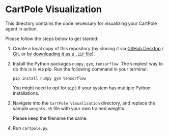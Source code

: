 # CartPole Visualization

This directory contains the code necessary for visualizing your CartPole agent in action.

Please follow the steps below to get started:

1. Create a local copy of this repository (by cloning it via [GitHub Desktop](x-github-client://openRepo/https://github.com/Harrow-Enigma/ai-lecture-series-summer21) / [Git](https://git-scm.com/docs/git-clone), or by [downloading it as a `.ZIP` file](https://github.com/Harrow-Enigma/ai-lecture-series-summer21/archive/refs/heads/main.zip)).

2. Install the Python packages `numpy`, `gym`, `tensorflow`. The simplest way to do this is is via *pip*. Run the following command in your terminal:
   
   `pip install numpy gym tensorflow`
   
   You might need to opt for `pip3` if your system has multiple Python installations.

3. Navigate into the `CartPole Visualization` directory, and replace the sample `weights.h5` file with your own trained weights.

   Please keep the filename the same.
   
4. Run `cartpole.py`. 
